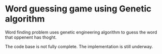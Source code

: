 # Word guessing game using Genetic algorithm

Word finding problem uses genetic engineering algorithm to guess the word that oppenent has thoght.

The code base is not fully complete. The implementation is still underway.


